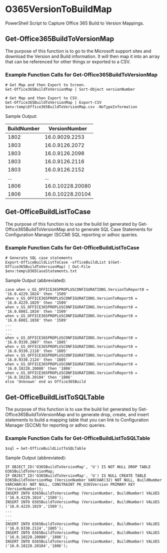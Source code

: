 # O365VersionToBuildMap

PowerShell Script to Capture Office 365 Build to Version Mappings.

## Get-Office365BuildToVersionMap

The purpose of this function is to go to the Microsoft support sites and download the Version and Build information.  It will then map it into an array that can be referenced for other things or exported to a CSV.

### Example Function Calls for Get-Office365BuildToVersionMap

    # Get Map and then Export to Screen.
    Get-Office365BuildToVersionMap | Sort-Object versionNumber
    
    # Get Map and then Export to CSV.
    Get-Office365BuildToVersionMap | Export-CSV $env:temp\Office365BuildToVersionMap.csv -NoTypeInformation

Sample Output:

BuildNumber|VersionNumber
---|---
1802|16.0.9029.2253
1803|16.0.9126.2072
1803|16.0.9126.2098
1803|16.0.9126.2116
1803|16.0.9126.2152
...|...
1806|16.0.10228.20080
1806|16.0.10228.20104

## Get-OfficeBuildListToCase

The purpose of this function is to use the build list generated by Get-Office365BuildToVersionMap and to generate SQL Case Statements for Configuration Manager (SCCM) SQL reporting or adhoc queries.

### Example Function Calls for Get-OfficeBuildListToCase

    # Generate SQL case statements
    Export-OfficeBuildListToCase -officeBuildList $(Get-Office365BuildToVersionMap) | Out-File $env:temp\O365CaseStatements.txt

Sample Output (abbreviated):

    case when v_GS_OFFICE365PROPLUSCONFIGURATIONS.VersionToReport0 = '16.0.4229.1024' then '1509'
    when v_GS_OFFICE365PROPLUSCONFIGURATIONS.VersionToReport0 = '16.0.4229.1029' then '1509'
    when v_GS_OFFICE365PROPLUSCONFIGURATIONS.VersionToReport0 = '16.0.6001.1034' then '1509'
    when v_GS_OFFICE365PROPLUSCONFIGURATIONS.VersionToReport0 = '16.0.6001.1038' then '1509'
    ...
    ...
    ...
    when v_GS_OFFICE365PROPLUSCONFIGURATIONS.VersionToReport0 = '16.0.9330.2087' then '1805'
    when v_GS_OFFICE365PROPLUSCONFIGURATIONS.VersionToReport0 = '16.0.9330.2118' then '1805'
    when v_GS_OFFICE365PROPLUSCONFIGURATIONS.VersionToReport0 = '16.0.9330.2124' then '1805'
    when v_GS_OFFICE365PROPLUSCONFIGURATIONS.VersionToReport0 = '16.0.10228.20080' then '1806'
    when v_GS_OFFICE365PROPLUSCONFIGURATIONS.VersionToReport0 = '16.0.10228.20104' then '1806'
    else 'Unknown' end as Office365Build

## Get-OfficeBuildListToSQLTable

The purpose of this function is to use the build list generated by Get-Office365BuildToVersionMap and to
generate drop, create, and insert statements to build a mapping table that you can link to Configuration
Manager (SCCM) for reporting or adhoc queries.

### Example Function Calls for Get-OfficeBuildListToSQLTable

    $sql = Get-OfficeBuildListToSQLTable

Sample Output (abbreviated):

    IF OBJECT_ID('O365BuildToVersionMap', 'U') IS NOT NULL DROP TABLE O365BuildToVersionMap;
    IF OBJECT_ID('O365BuildToVersionMap', 'U') IS NULL CREATE TABLE O365BuildToVersionMap (VersionNumber VARCHAR(32) NOT NULL, BuildNumber VARCHAR(8) NOT NULL, CONSTRAINT PK_O365Version PRIMARY KEY (VersionNumber));
    INSERT INTO O365BuildToVersionMap (VersionNumber, BuildNumber) VALUES ('16.0.4229.1024','1509');
    INSERT INTO O365BuildToVersionMap (VersionNumber, BuildNumber) VALUES ('16.0.4229.1029','1509');
    ...
    ...
    ...
    INSERT INTO O365BuildToVersionMap (VersionNumber, BuildNumber) VALUES ('16.0.9330.2124','1805');
    INSERT INTO O365BuildToVersionMap (VersionNumber, BuildNumber) VALUES ('16.0.10228.20080','1806');
    INSERT INTO O365BuildToVersionMap (VersionNumber, BuildNumber) VALUES ('16.0.10228.20104','1806');
